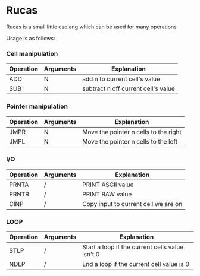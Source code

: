 # Rucas
Rucas is a small little esolang which can be used for many operations

Usage is as follows:

### Cell manipulation
| Operation | Arguments | Explanation |
| ----------- | ----------- | ----------- |
| ADD | N | add n to current cell's value |
| SUB |  N | subtract n  off current cell's value |

### Pointer manipulation
| Operation | Arguments | Explanation |
| ----------- | ----------- | ----------- |
| JMPR | N | Move the pointer n cells to the right |
| JMPL |  N | Move the pointer n cells to the left |

### I/O 
| Operation | Arguments | Explanation |
| ----------- | ----------- | ----------- |
| PRNTA | / | PRINT ASCII value |
| PRNTR | / | PRINT RAW value |
| CINP |  / | Copy input to current cell we are on |

### LOOP
| Operation | Arguments | Explanation |
| ----------- | ----------- | ----------- |
| STLP | / | Start a loop if the current cells value isn't 0  |
| NDLP | / | End a loop if the current cell value is 0 |
